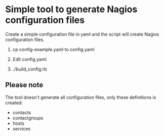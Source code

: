 # Simple tool to generate Nagios configuration files

Create a simple configuration file in yaml and the script will create Nagios configuration files.

1) cp config-example.yaml to config.yaml

2) Edit config.yaml

3) ./build_config.rb

## Please note

The tool doesn't generate all configuration files, only these definitions is created:

 - contacts
 - contactgroups
 - hosts
 - services

